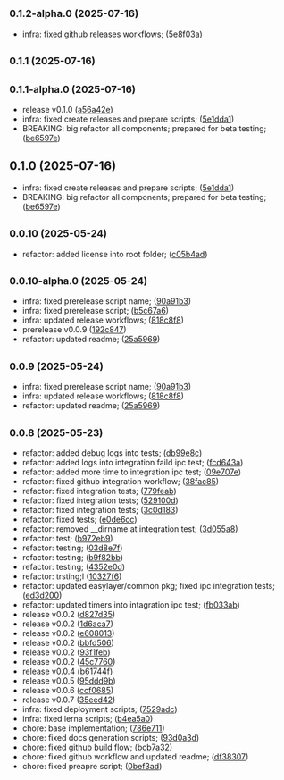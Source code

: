 ## <small>0.1.2-alpha.0 (2025-07-16)</small>

* infra: fixed github releases workflows; ([5e8f03a](https://github.com/EasyLayer/bitcoin-crawler/commit/5e8f03a))



## <small>0.1.1 (2025-07-16)</small>




## <small>0.1.1-alpha.0 (2025-07-16)</small>

* release v0.1.0 ([a56a42e](https://github.com/EasyLayer/bitcoin-crawler/commit/a56a42e))
* infra: fixed create releases and prepare scripts; ([5e1dda1](https://github.com/EasyLayer/bitcoin-crawler/commit/5e1dda1))
* BREAKING: big refactor all components; prepared for beta testing; ([be6597e](https://github.com/EasyLayer/bitcoin-crawler/commit/be6597e))



## 0.1.0 (2025-07-16)

* infra: fixed create releases and prepare scripts; ([5e1dda1](https://github.com/EasyLayer/bitcoin-crawler/commit/5e1dda1))
* BREAKING: big refactor all components; prepared for beta testing; ([be6597e](https://github.com/EasyLayer/bitcoin-crawler/commit/be6597e))



## <small>0.0.10 (2025-05-24)</small>

* refactor: added license into root folder; ([c05b4ad](https://github.com/EasyLayer/bitcoin-crawler/commit/c05b4ad))



## <small>0.0.10-alpha.0 (2025-05-24)</small>

* infra: fixed prerelease script name; ([90a91b3](https://github.com/EasyLayer/bitcoin-crawler/commit/90a91b3))
* infra: fixed prerelease script; ([b5c67a6](https://github.com/EasyLayer/bitcoin-crawler/commit/b5c67a6))
* infra: updated release workflows; ([818c8f8](https://github.com/EasyLayer/bitcoin-crawler/commit/818c8f8))
* prerelease v0.0.9 ([192c847](https://github.com/EasyLayer/bitcoin-crawler/commit/192c847))
* refactor: updated readme; ([25a5969](https://github.com/EasyLayer/bitcoin-crawler/commit/25a5969))



## <small>0.0.9 (2025-05-24)</small>

* infra: fixed prerelease script name; ([90a91b3](https://github.com/EasyLayer/bitcoin-crawler/commit/90a91b3))
* infra: updated release workflows; ([818c8f8](https://github.com/EasyLayer/bitcoin-crawler/commit/818c8f8))
* refactor: updated readme; ([25a5969](https://github.com/EasyLayer/bitcoin-crawler/commit/25a5969))



## <small>0.0.8 (2025-05-23)</small>

* refactor: added debug logs into tests; ([db99e8c](https://github.com/EasyLayer/bitcoin-crawler/commit/db99e8c))
* refactor: added logs into integration faild ipc test; ([fcd643a](https://github.com/EasyLayer/bitcoin-crawler/commit/fcd643a))
* refactor: added more time to integration ipc test; ([09e707e](https://github.com/EasyLayer/bitcoin-crawler/commit/09e707e))
* refactor: fixed github integration workflow; ([38fac85](https://github.com/EasyLayer/bitcoin-crawler/commit/38fac85))
* refactor: fixed integration tests; ([779feab](https://github.com/EasyLayer/bitcoin-crawler/commit/779feab))
* refactor: fixed integration tests; ([529100d](https://github.com/EasyLayer/bitcoin-crawler/commit/529100d))
* refactor: fixed integration tests; ([3c0d183](https://github.com/EasyLayer/bitcoin-crawler/commit/3c0d183))
* refactor: fixed tests; ([e0de6cc](https://github.com/EasyLayer/bitcoin-crawler/commit/e0de6cc))
* refactor: removed __dirname at integration test; ([3d055a8](https://github.com/EasyLayer/bitcoin-crawler/commit/3d055a8))
* refactor: test; ([b972eb9](https://github.com/EasyLayer/bitcoin-crawler/commit/b972eb9))
* refactor: testing; ([03d8e7f](https://github.com/EasyLayer/bitcoin-crawler/commit/03d8e7f))
* refactor: testing; ([b9f82bb](https://github.com/EasyLayer/bitcoin-crawler/commit/b9f82bb))
* refactor: testing; ([4352e0d](https://github.com/EasyLayer/bitcoin-crawler/commit/4352e0d))
* refactor: trsting;l ([10327f6](https://github.com/EasyLayer/bitcoin-crawler/commit/10327f6))
* refactor: updated easylayer/common pkg; fixed ipc integration tests; ([ed3d200](https://github.com/EasyLayer/bitcoin-crawler/commit/ed3d200))
* refactor: updated timers into intagration ipc test; ([fb033ab](https://github.com/EasyLayer/bitcoin-crawler/commit/fb033ab))
* release v0.0.2 ([d827d35](https://github.com/EasyLayer/bitcoin-crawler/commit/d827d35))
* release v0.0.2 ([1d6aca7](https://github.com/EasyLayer/bitcoin-crawler/commit/1d6aca7))
* release v0.0.2 ([e608013](https://github.com/EasyLayer/bitcoin-crawler/commit/e608013))
* release v0.0.2 ([bbfd506](https://github.com/EasyLayer/bitcoin-crawler/commit/bbfd506))
* release v0.0.2 ([93f1feb](https://github.com/EasyLayer/bitcoin-crawler/commit/93f1feb))
* release v0.0.2 ([45c7760](https://github.com/EasyLayer/bitcoin-crawler/commit/45c7760))
* release v0.0.4 ([b61744f](https://github.com/EasyLayer/bitcoin-crawler/commit/b61744f))
* release v0.0.5 ([95ddd9b](https://github.com/EasyLayer/bitcoin-crawler/commit/95ddd9b))
* release v0.0.6 ([ccf0685](https://github.com/EasyLayer/bitcoin-crawler/commit/ccf0685))
* release v0.0.7 ([35eed42](https://github.com/EasyLayer/bitcoin-crawler/commit/35eed42))
* infra: fixed deployment scripts; ([7529adc](https://github.com/EasyLayer/bitcoin-crawler/commit/7529adc))
* infra: fixed lerna scripts; ([b4ea5a0](https://github.com/EasyLayer/bitcoin-crawler/commit/b4ea5a0))
* chore: base implementation; ([786e711](https://github.com/EasyLayer/bitcoin-crawler/commit/786e711))
* chore: fixed docs generation scripts; ([93d0a3d](https://github.com/EasyLayer/bitcoin-crawler/commit/93d0a3d))
* chore: fixed github build flow; ([bcb7a32](https://github.com/EasyLayer/bitcoin-crawler/commit/bcb7a32))
* chore: fixed github workflow and updated readme; ([df38307](https://github.com/EasyLayer/bitcoin-crawler/commit/df38307))
* chore: fixed preapre script; ([0bef3ad](https://github.com/EasyLayer/bitcoin-crawler/commit/0bef3ad))



